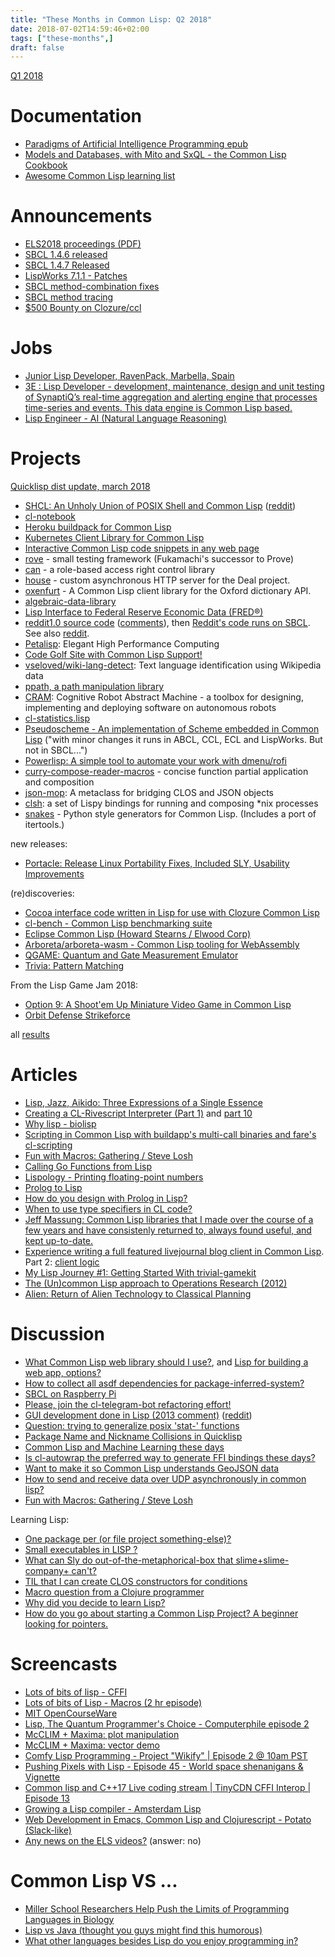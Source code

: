 ```yaml
---
title: "These Months in Common Lisp: Q2 2018"
date: 2018-07-02T14:59:46+02:00
tags: ["these-months",]
draft: false
---
```


[Q1 2018](https://lisp-journey.gitlab.io/blog/these-months-in-common-lisp-q1-2018/)

# Documentation

- [Paradigms of Artificial Intelligence Programming epub](https://github.com/norvig/paip-lisp/blob/master/PAIP-safari.epub)
- [Models and Databases, with Mito and SxQL - the Common Lisp Cookbook](https://lispcookbook.github.io/cl-cookbook/databases.html)
- [Awesome Common Lisp learning list](https://github.com/GustavBertram/awesome-common-lisp-learning-list)

# Announcements

- [ELS2018 proceedings (PDF)](https://www.european-lisp-symposium.org/static/proceedings/2018.pdf)
- [SBCL 1.4.6 released](http://sbcl.org/all-news.html?1.4.6#1.4.6)
- [SBCL 1.4.7 Released](http://sbcl.org/all-news.html?1.4.7)
- [LispWorks 7.1.1 - Patches](http://www.lispworks.com/downloads/patch-selection.html)
- [SBCL method-combination fixes](http://christophe.rhodes.io/notes/blog/posts/2018/sbcl_method-combination_fixes/)
- [SBCL method tracing](http://christophe.rhodes.io/notes/blog/posts/2018/sbcl_method_tracing/)
- [$500 Bounty on Clozure/ccl](https://www.bountysource.com/issues/47099106-use-microsoft-tools-to-build-lisp-kernel)

# Jobs

- [Junior Lisp Developer, RavenPack, Marbella, Spain](https://lispjobs.wordpress.com/2018/04/16/junior-lisp-developer-ravenpack-marbella-spain/)
- [3E : Lisp Developer - development, maintenance, design and unit testing of SynaptiQ’s real-time aggregation and alerting engine that processes time-series and events. This data engine is Common Lisp based.](http://3eeu.talentfinder.be/en/vacature/30101/lisp-developer)
- [Lisp Engineer - AI (Natural Language Reasoning)](https://www.indeed.com/viewjob?t=lisp+engineer+ai+natural+language+reasoning&jk=d14c7726839e6b01&_ga=2.203861651.2000107742.1525918694-1699101565.1509521844)

# Projects


[Quicklisp dist update, march 2018](http://blog.quicklisp.org/2018/03/quicklisp-dist-update-for-march-2018.html)

- [SHCL: An Unholy Union of POSIX Shell and Common Lisp](https://github.com/bradleyjensen/shcl) ([reddit](https://www.reddit.com/r/lisp/comments/8kpbcz/shcl_an_unholy_union_of_posix_shell_and_common/))
- [cl-notebook](https://github.com/inaimathi/cl-notebook/)
- [Heroku buildpack for Common Lisp](https://gitlab.com/duncan-bayne/heroku-buildpack-common-lisp)
- [Kubernetes Client Library for Common Lisp](https://github.com/xh4/cube)
- [Interactive Common Lisp code snippets in any web page](http://blog.klipse.tech/lisp/2018/05/07/blog-common-lisp.html)
- [rove](https://github.com/fukamachi/rove/) - small testing framework (Fukamachi's successor to Prove)
- [can](http://blog.quicklisp.org/2018/03/quicklisp-dist-update-for-march-2018.html) - a role-based access right control library
- [house](https://github.com/inaimathi/house/) - custom asynchronous HTTP server for the Deal project.
- [oxenfurt](https://github.com/Shinmera/oxenfurt) - A Common Lisp client library for the Oxford dictionary API.
- [algebraic-data-library](https://github.com/tarballs-are-good/algebraic-data-library/)
- [Lisp Interface to Federal Reserve Economic Data (FRED®)](https://github.com/plkrueger/CommonLispFred)
- [reddit1.0 source code](https://github.com/reddit-archive/reddit1.0) ([comments](https://www.reddit.com/r/Common_Lisp/comments/886yeu/reddit10/)), then [Reddit's code runs on SBCL](https://www.reddit.com/r/Common_Lisp/comments/8ata3c/reddit_code_runs_on_sbcl/). See also [reddit](https://www.reddit.com/r/programming/comments/883vzs/old_reddit_source_code/).
- [Petalisp](https://www.reddit.com/r/Common_Lisp/comments/8f6wez/petalisp_elegant_high_performance_computing/): Elegant High Performance Computing
- [Code Golf Site with Common Lisp Support!](https://code-golf.io/)
- [vseloved/wiki-lang-detect](https://github.com/vseloved/wiki-lang-detect): Text language identification using Wikipedia data
- [ppath, a path manipulation library](https://www.reddit.com/r/Common_Lisp/comments/8gzm4w/ppath_a_path_manipulation_library/)
- [CRAM](http://cram-system.org/): Cognitive Robot Abstract Machine - a toolbox for designing, implementing and deploying software on autonomous robots
- [cl-statistics.lisp](http://compbio.ucdenver.edu/Hunter_lab/Hunter/cl-statistics.lisp)
- [Pseudoscheme - An implementation of Scheme embedded in Common Lisp](http://mumble.net/~jar/pseudoscheme/) ("with minor changes it runs in ABCL, CCL, ECL and LispWorks. But not in SBCL...")
- [Powerlisp: A simple tool to automate your work with dmenu/rofi](https://github.com/luksamuk/powerlisp)
- [curry-compose-reader-macros](https://eschulte.github.io/curry-compose-reader-macros/) - concise function partial application and composition
- [json-mop](https://github.com/gschjetne/json-mop): A metaclass for bridging CLOS and JSON objects
- [clsh](https://github.com/obicons/clsh): a set of Lispy bindings for running and composing *nix processes
- [snakes](https://github.com/BnMcGn/snakes) - Python style generators for Common Lisp. (Includes a port of itertools.)

new releases:

- [Portacle: Release Linux Portability Fixes, Included SLY, Usability Improvements](https://github.com/portacle/portacle/releases/tag/1.2)

(re)discoveries:

- [Cocoa interface code written in Lisp for use with Clozure Common Lisp](https://github.com/plkrueger/CocoaInterface)
- [cl-bench - Common Lisp benchmarking suite](https://www.reddit.com/r/Common_Lisp/comments/882mz4/clbench_common_lisp_benchmarking_suite/)
- [Eclipse Common Lisp (Howard Stearns / Elwood Corp)](https://www.reddit.com/r/Common_Lisp/comments/88xin6/eclipse_common_lisp_howard_stearns_elwood_corp/)
- [Arboreta/arboreta-wasm - Common Lisp tooling for WebAssembly](https://github.com/Arboreta/arboreta-wasm/blob/master/wasm.cl)
- [QGAME: Quantum and Gate Measurement Emulator](http://faculty.hampshire.edu/lspector/qgame.html)
- [Trivia: Pattern Matching](https://github.com/guicho271828/trivia)


From the Lisp Game Jam 2018:

- [Option 9: A Shoot'em Up Miniature Video Game in Common Lisp](http://pages.cs.wisc.edu/~psilord/lisp-public/option-9.html)
- [Orbit Defense Strikeforce](https://luksamuk.itch.io/cl-ods)

all [results](https://www.indeed.com/viewjob?t=lisp+engineer+ai+natural+language+reasoning&jk=d14c7726839e6b01&_ga=2.203861651.2000107742.1525918694-1699101565.1509521844)

# Articles

- [Lisp, Jazz, Aikido: Three Expressions of a Single Essence](https://www.reddit.com/r/lisp/comments/8bshzw/lisp_jazz_aikido_three_expressions_of_a_single/)
- [Creating a CL-Rivescript Interpreter (Part 1)](http://funlisp.blogspot.com/2018/03/creating-cl-rivescript-interpreter-part.html) and [part 10](http://funlisp.blogspot.com/2018/04/creating-cl-rivescript-interpreter-part_14.html)
- [Why lisp - biolisp](https://biolisp.github.io/#why-lisp)
- [Scripting in Common Lisp with buildapp's multi-call binaries and fare's cl-scripting](https://ebzzry.io/en/script-lisp/)
- [Fun with Macros: Gathering / Steve Losh](http://stevelosh.com/blog/2018/05/fun-with-macros-gathering/)
- [Calling Go Functions from Lisp](http://www.rangakrish.com/index.php/2018/05/27/calling-go-functions-from-lisp/)
- [Lispology - Printing floating-point numbers](http://www.lispology.com/show?27LP)
- [Prolog to Lisp](https://www.reddit.com/r/Common_Lisp/comments/8pa6rg/prolog_to_lisp/)
- [How do you design with Prolog in Lisp?](https://www.reddit.com/r/lisp/comments/8svch2/how_do_you_design_with_prolog_in_lisp/)
- [When to use type specifiers in CL code?](https://www.reddit.com/r/Common_Lisp/comments/8qca4o/when_to_use_type_specifiers_in_cl_code/)
- [Jeff Massung: Common Lisp libraries that I made over the course of a few years and have consistenly returned to, always found useful, and kept up-to-date.](http://codeninja.blog/2018/lisp-code/)
- [Experience writing a full featured livejournal blog client in Common Lisp](http://can3p.github.io/blog/2018/06/19/client-writeup-intro/). Part 2: [client logic](http://can3p.github.io/blog/2018/06/22/client-writeup-logic/)
- [My Lisp Journey #1: Getting Started With trivial-gamekit](https://lthms.xyz/blog/lisp-journey-getting-started)
- [The (Un)common Lisp approach to Operations Research (2012)](https://www.reddit.com/r/lisp/comments/8o2c1y/the_uncommon_lisp_approach_to_operations_research/)
- [Alien: Return of Alien Technology to Classical Planning ](https://www.reddit.com/r/lisp/comments/8jq465/alien_return_of_alien_technology_to_classical/)


# Discussion

- [What Common Lisp web library should I use?](https://www.reddit.com/r/lisp/comments/8s5q7x/what_common_lisp_web_library_should_i_use/), and [Lisp for building a web app, options?](https://www.reddit.com/r/lisp/comments/8k79iz/lisp_for_building_a_web_app_options/)
- [How to collect all asdf dependencies for package-inferred-system?](https://www.reddit.com/r/Common_Lisp/comments/82wiyt/how_to_collect_all_asdf_dependencies_for/)
- [SBCL on Raspberry Pi](https://www.reddit.com/r/Common_Lisp/comments/85oo81/sbcl_on_raspberry_pi/)
- [Please, join the cl-telegram-bot refactoring effort!](https://www.reddit.com/r/Common_Lisp/comments/8665ga/please_join_the_cltelegrambot_refactoring_effort/)
- [GUI development done in Lisp (2013 comment)](https://www.reddit.com/r/lisp/comments/1jq5rk/common_lisp_gui_options/cbhh1y2/) ([reddit](https://www.reddit.com/r/Common_Lisp/comments/86mbhc/gui_development_done_in_lisp_2013_comment/))
- [Question: trying to generalize posix 'stat-' functions](https://www.reddit.com/r/Common_Lisp/comments/8ald5m/question_trying_to_generalize_posix_stat_functions/)
- [Package Name and Nickname Collisions in Quicklisp](https://www.reddit.com/r/Common_Lisp/comments/8azd8n/package_name_and_nickname_collisions_in_quicklisp/)
- [Common Lisp and Machine Learning these days](https://www.reddit.com/r/Common_Lisp/comments/8bn7f9/common_lisp_and_machine_learning_these_days/)
- [Is cl-autowrap the preferred way to generate FFI bindings these days?](https://www.reddit.com/r/Common_Lisp/comments/8bqava/is_clautowrap_the_preferred_way_to_generate_ffi/)
- [Want to make it so Common Lisp understands GeoJSON data](https://www.reddit.com/r/Common_Lisp/comments/8oy69a/want_to_make_it_so_common_lisp_understands/)
- [How to send and receive data over UDP asynchronously in common lisp?](https://www.reddit.com/r/Common_Lisp/comments/8szurv/how_to_send_and_receive_data_over_udp/)
- [Fun with Macros: Gathering / Steve Losh ](http://stevelosh.com/blog/2018/05/fun-with-macros-gathering/)

Learning Lisp:

- [One package per (or file project something-else)?](https://www.reddit.com/r/Common_Lisp/comments/8r9jfc/one_package_per_or_file_project_somethingelse/)
- [Small executables in LISP ?](https://www.reddit.com/r/lisp/comments/8nt95a/small_executables_in_lisp/)
- [What can Sly do out-of-the-metaphorical-box that slime+slime-company+<some-other-contribs> can't?](https://www.reddit.com/r/Common_Lisp/comments/8sgqfq/what_can_sly_do_outofthemetaphoricalbox_that/)
- [TIL that I can create CLOS constructors for conditions](https://www.reddit.com/r/Common_Lisp/comments/8a8sps/til_that_i_can_create_clos_constructors_for/)
- [Macro question from a Clojure programmer](https://www.reddit.com/r/Common_Lisp/comments/8cwemh/macro_question_from_a_clojure_programmer/)
- [Why did you decide to learn Lisp?](https://www.reddit.com/r/lisp/comments/8jzpzw/why_did_you_decide_to_learn_lisp/)
- [How do you go about starting a Common Lisp Project? A beginner looking for pointers.](https://www.reddit.com/r/lisp/comments/8j9ing/how_do_you_go_about_starting_a_common_lisp/)

# Screencasts

- [Lots of bits of lisp - CFFI ](https://youtu.be/A5CnYlG7sc8)
- [Lots of bits of Lisp - Macros (2 hr episode) ](https://www.youtube.com/watch?v=ygKXeLKhiTI)
- [MIT OpenCourseWare](https://www.youtube.com/watch?v=2Op3QLzMgSY&t=106s)
- [Lisp, The Quantum Programmer's Choice - Computerphile episode 2](https://www.youtube.com/watch?v=dw-y3vNDRWk)
- [McCLIM + Maxima: plot manipulation](https://www.youtube.com/watch?v=9VIT_Ml2v-Q)
- [McCLIM + Maxima: vector demo](https://www.youtube.com/watch?v=AvC82EjoPYU)
- [Comfy Lisp Programming - Project "Wikify" | Episode 2 @ 10am PST ](https://www.youtube.com/watch?v=CbfHpLUPL7E)
- [Pushing Pixels with Lisp - Episode 45 - World space shenanigans & Vignette](https://youtu.be/Zv_0U5kVIf8)
- [Common lisp and C++17 Live coding stream | TinyCDN CFFI Interop | Episode 13](https://www.reddit.com/r/lisp/comments/8ubnkn/common_lisp_and_c17_live_coding_stream_tinycdn/)
- [Growing a Lisp compiler - Amsterdam Lisp](https://www.youtube.com/watch?v=XT7JYPtWMd8)
- [Web Development in Emacs, Common Lisp and Clojurescript - Potato (Slack-like)](https://www.youtube.com/watch?v=bl8jQ2wRh6k)
- [Any news on the ELS videos?](https://www.reddit.com/r/Common_Lisp/comments/8rsnec/any_news_on_the_els_videos/) (answer: no)

# Common Lisp VS ...

- [Miller School Researchers Help Push the Limits of Programming Languages in Biology](http://med.miami.edu/news/miller-school-researchers-help-push-the-limits-of-programming-languages-in-)
- [Lisp vs Java (thought you guys might find this humorous)](https://www.reddit.com/r/lisp/comments/8mcts3/lisp_vs_java_thought_you_guys_might_find_this/)
- [What other languages besides Lisp do you enjoy programming in?](https://www.reddit.com/r/lisp/comments/8q6gaa/what_other_languages_besides_lisp_do_you_enjoy/)
